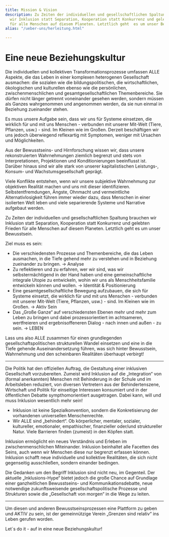 ```yaml
---
title: Mission & Vision
description: Zu Zeiten der individuellen und gesellschaftlichen Spaltung brauchen
  wir Inklusion statt Separation, Kooperation statt Konkurrenz und gelebten Frieden
  für alle Menschen auf diesem Planeten. Letztlich geht  es um unser Bewusstsein.
alias: "/ueber-uns/herleitung.html"

---
```

# Eine neue Beziehungskultur

Die individuellen und kollektiven Transformationsprozesse  umfassen ALLE Aspekte, die das Leben in einer komplexen heterogenen Gesellschaft ausmachen: die sozialen wie die bildungspolitischen, die wirtschaftlichen, ökologischen und kulturellen ebenso wie die persönlichen, zwischenmenschlichen und gesamtgesellschaftlichen Themenbereiche. Sie dürfen nicht länger getrennt voneinander gesehen werden, sondern müssen als Ganzes wahrgenommen und angenommen werden, da sie nun einmal in Beziehung zueinander stehen.

Es muss unsere Aufgabe sein, dass wir uns für Systeme einsetzen, die wirklich für und mit uns Menschen - verbunden mit unserer Mit-Welt (Tiere, Pflanzen, usw.) - sind. Im Kleinen wie im Großen. Derzeit beschäftigen wir uns jedoch überwiegend reflexartig mit Symptomen, weniger mit Ursachen und Möglichkeiten.

Aus der Bewusstseins- und Hirnforschung wissen wir, dass unsere rekonstruierten Wahrnehmungen ziemlich begrenzt und stets von Interpretationen, Projektionen und Konditionierungen beeinflusst ist. Darüber hinaus sind wir alle stark von unserer kapitalistischen Leistungs-, Konsum- und  Wachstumsgesellschaft geprägt.

Viele Konflikte entstehen, wenn wir unsere subjektive Wahrnehmung zur objektiven Realität machen und uns mit dieser identifizieren. Selbstentfremdungen, Ängste, Ohnmacht und vermeintliche Alternativlosigkeit führen immer wieder dazu, dass Menschen in einer isolierten Welt leben und viele separierende Systeme und Narrative aufgebaut werden.

Zu Zeiten der individuellen und gesellschaftlichen Spaltung brauchen wir Inklusion statt Separation, Kooperation statt Konkurrenz und  gelebten Frieden für alle Menschen auf diesem Planeten. Letztlich geht  es um unser Bewusstsein.

Ziel muss es sein:

* Die verschiedensten Prozesse und Themenbereiche, die das Leben ausmachen, in die Tiefe gehend mehr zu verstehen und in Beziehung zueinander zu bringen. →  Analyse
* Zu reflektieren und zu erfahren, wer wir sind, was wir selbstermächtigend in der Hand haben und eine gemeinschaftliche integrale Utopie zu entwickeln, wohin wir uns als Menschheitsfamilie entwickeln können und wollen. → Identität & Positionierung
* Eine gesamtgesellschaftliche Bewegung aufzubauen, die sich für Systeme einsetzt, die wirklich für und mit uns Menschen - verbunden mit unserer Mit-Welt (Tiere, Pflanzen, usw.) - sind. Im Kleinen wie im Großen. → Aktiv Sein
* Das „Große Ganze“ auf verschiedensten Ebenen mehr und mehr zum Leben zu bringen und dabei prozessorientiert im achtsameren, wertfreieren und ergebnisoffeneren Dialog - nach innen und außen - zu sein. → LEBEN

Lass uns also ALLE zusammen für einen grundlegenden  gesellschaftspolitischen strukturellen Wandel einsetzen und eine in die  Tiefe gehende Auseinandersetzung führen, was sich hinter Bewusstsein, Wahrnehmung und den scheinbaren Realitäten überhaupt verbirgt!

***

Die Politik hat den offiziellen Auftrag, die Gestaltung einer inklusiven Gesellschaft vorzubereiten. Zumeist wird Inklusion auf die „Integration“ von (formal anerkannten) Menschen mit  Behinderung in der Schule und im Arbeitsleben reduziert, von diversen Vertretern aus der Behindertenszene, Wirtschaft und Politik für einseitige Interessen konsumiert und in der öffentlichen Debatte sympthomorientiert ausgetragen. Dabei kann, will und muss Inklusion wesentlich mehr sein!

* Inklusion ist keine Spezialkonvention, sondern die Konkretisierung der vorhandenen universellen Menschenrechte.
* Wir ALLE sind „behindert“. Ob körperlicher, mentaler, sozialer,  kultureller, emotionaler, empathischer, finanzieller oder/und  struktureller Natur. Viele Barrieren finden (zumeist) in den Köpfen  statt.

Inklusion ermöglicht ein neues Verständnis und Erleben im  zwischenmenschlichen Miteinander. Inklusion beinhaltet alle Facetten des Seins, auch wenn wir Menschen diese nur begrenzt erfassen können. Inklusion schafft neue individuelle und kollektive Realitäten, die sich nicht gegenseitig ausschließen, sondern einander bedingen.

Die Gedanken um den Begriff Inklusion sind nicht neu, im Gegenteil. Der aktuelle „Inklusions-Hype“ bietet jedoch die große Chance auf  Grundlage einer ganzheitlichen Bewusstseins- und Kommunikationsdebatte, neue notwendige zukunftsweisende gesellschaftspolitische Prozesse und  Strukturen sowie die „Gesellschaft von morgen“ in die Wege zu leiten.

***

Um diesen und anderen Bewusstseinsprozessen eine Plattform zu geben und AKTIV zu sein, ist der gemeinnützige Verein „Grenzen sind relativ“ ins Leben gerufen worden.

Let´s do it - auf in eine neue Beziehungskultur!